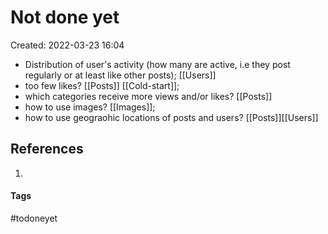 # Not done yet
Created: 2022-03-23 16:04

- Distribution of user's activity (how many are active, i.e they post regularly or at least like other posts); [[Users]]
- too few likes? [[Posts]] [[Cold-start]];
- which categories receive more views  and/or likes? [[Posts]]
- how to use images? [[Images]];
- how to use geograohic locations of posts and users? [[Posts]][[Users]]

## References
1. 


#### Tags
#todoneyet
